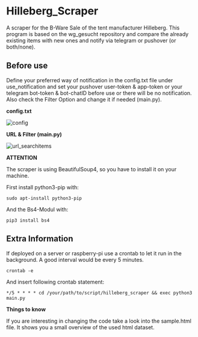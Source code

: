# Hilleberg_Scraper
A scraper for the B-Ware Sale of the tent manufacturer Hilleberg.
This program is based on the wg_gesucht repository and compare the already existing items with new ones and notify via telegram or pushover (or both/none).

## Before use ##
Define your preferred way of notification in the config.txt file under use_notification and set your pushover user-token & app-token or your telegram bot-token & bot-chatID before use or there will be no notification. Also check the Filter Option and change it if needed (main.py).


**config.txt**

![config](https://user-images.githubusercontent.com/55713049/71785761-c36da780-3003-11ea-99b2-eeb8a87aed50.png)


**URL & Filter (main.py)**

![url_searchitems](https://user-images.githubusercontent.com/55713049/75551788-3b20e700-5a35-11ea-8239-1b34b516ab0a.jpg)


**ATTENTION** 

The scraper is using BeautifulSoup4, so you have to install it on your machine.

First install python3-pip with:

```
sudo apt-install python3-pip
```

And the Bs4-Modul with:
```
pip3 install bs4
```

## Extra Information ##
If deployed on a server or raspberry-pi use a crontab to let it run in the background.
A good interval would be every 5 minutes.

```
crontab -e
```
And insert following crontab statement:
```
*/5 * * * * cd /your/path/to/script/hilleberg_scraper && exec python3 main.py
```


**Things to know**

If you are interesting in changing the code take a look into the sample.html file.
It shows you a small overview of the used html dataset.
